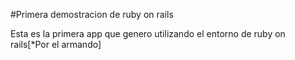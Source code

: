 #Primera demostracion de ruby on rails

Esta es la primera app que genero utilizando el entorno
de ruby on rails[*Por el armando]